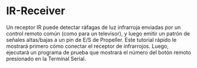 # IR-Receiver

Un receptor IR puede detectar ráfagas de luz infrarroja enviadas por un control remoto común (como para un televisor), y luego emitir un patrón de señales altas/bajas a un pin de E/S de Propeller. Este tutorial rápido le mostrará primero cómo conectar el receptor de infrarrojos. Luego, ejecutará un programa de prueba que mostrará el número del botón remoto presionado en la Terminal Serial.
